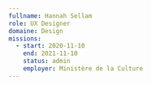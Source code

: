 ```yaml
---
fullname: Hannah Sellam
role: UX Designer
domaine: Design
missions:
  - start: 2020-11-10
    end: 2021-11-10
    status: admin
    employer: Ministère de la Culture
---
```

